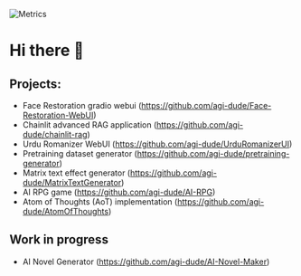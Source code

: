 ![Metrics](https://metrics.lecoq.io/agi-dude?template=classic&base.indepth=true&base.hireable=true&base.community=0&habits=1&topics=1&base=header%2C%20activity%2C%20community%2C%20repositories%2C%20metadata&base.indepth=true&base.hireable=true&base.skip=false&topics=false&topics.mode=starred&topics.sort=stars&topics.limit=15&habits=false&habits.from=200&habits.days=14&habits.facts=true&habits.charts=false&habits.charts.type=classic&habits.trim=false&habits.languages.limit=8&habits.languages.threshold=0%25&config.timezone=Asia%2FKarachi&config.display=columns)

# Hi there 👋

## Projects:
 - Face Restoration gradio webui (https://github.com/agi-dude/Face-Restoration-WebUI)
 - Chainlit advanced RAG application (https://github.com/agi-dude/chainlit-rag)
 - Urdu Romanizer WebUI (https://github.com/agi-dude/UrduRomanizerUI)
 - Pretraining dataset generator (https://github.com/agi-dude/pretraining-generator)
 - Matrix text effect generator (https://github.com/agi-dude/MatrixTextGenerator)
 - AI RPG game (https://github.com/agi-dude/AI-RPG)
 - Atom of Thoughts (AoT) implementation (https://github.com/agi-dude/AtomOfThoughts)

## Work in progress
 - AI Novel Generator (https://github.com/agi-dude/AI-Novel-Maker)
